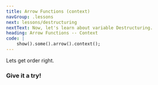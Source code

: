 ```yaml
---
title: Arrow Functions (context)
navGroup: .lessons
next: lessons/destructuring
nextText: Now, let's learn about variable Destructuring.
heading: Arrow Functions -- Context
code: |
    show().some().arrow().context();
---
```


Lets get order right.

### Give it a try!


